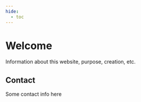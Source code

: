 ```yaml
---
hide:
  - toc
---
```


# Welcome

Information about this website, purpose, creation, etc.

## Contact

Some contact info here